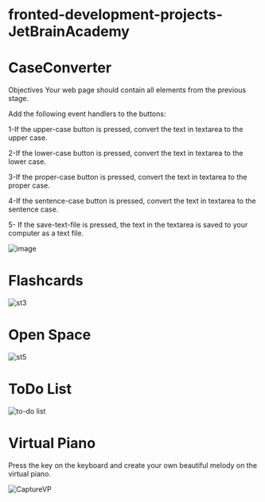 # fronted-development-projects-JetBrainAcademy

# CaseConverter

Objectives
Your web page should contain all elements from the previous stage.

Add the following event handlers to the buttons:

1-If the upper-case button is pressed, convert the text in textarea to the upper case.

2-If the lower-case button is pressed, convert the text in textarea to the lower case.

3-If the proper-case button is pressed, convert the text in textarea to the proper case.

4-If the sentence-case button is pressed, convert the text in textarea to the sentence case.

5- If the save-text-file is pressed, the text in the textarea is saved to your computer as a text file.

![image](https://user-images.githubusercontent.com/69093672/147018493-aea5fb4b-f5fd-4571-aae6-1cb7196defe1.png)


# Flashcards

![st3](https://user-images.githubusercontent.com/69093672/147308329-29ae093e-33aa-442f-98f1-8cdbbbff15c3.gif)



# Open Space


![st5](https://user-images.githubusercontent.com/69093672/148037248-d4bc42a7-36c3-4efa-9809-6eeb19934672.gif)



# ToDo List

![to-do list](https://user-images.githubusercontent.com/69093672/147514262-67eb867c-be57-4172-8ee5-7a27bccc175f.gif)



# Virtual Piano

Press the key on the keyboard and create your own beautiful melody on the virtual piano.

![CaptureVP](https://user-images.githubusercontent.com/69093672/148029608-e0695a4b-7eeb-4de0-9ffe-f4285463322f.PNG)



